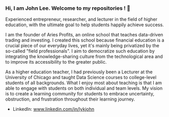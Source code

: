 ### Hi, I am John Lee. Welcome to my repositories ! 👋

Experienced entrepreneur, researcher, and lecturer in the field of higher education, with the ultimate goal to help students happily achieve success.

I am the founder of Aries Profits, an online school that teaches data-driven trading and investing. I created this school because financial education is a crucial piece of our everyday lives, yet it's mainly being privatized by the so-called "field professionals". I aim to democratize such education by integrating the knowledge-sharing culture from the technological area and to improve its accessibility to the greater public.

As a higher education teacher, I had previously been a Lecturer at the University of Chicago and taught Data Science courses to college-level students of all backgrounds. What I enjoy most about teaching is that I am able to engage with students on both individual and team levels. My vision is to create a learning community for students to embrace uncertainty, obstruction, and frustration throughout their learning journey.

- LinkedIn: www.linkedin.com/in/lykjohn

